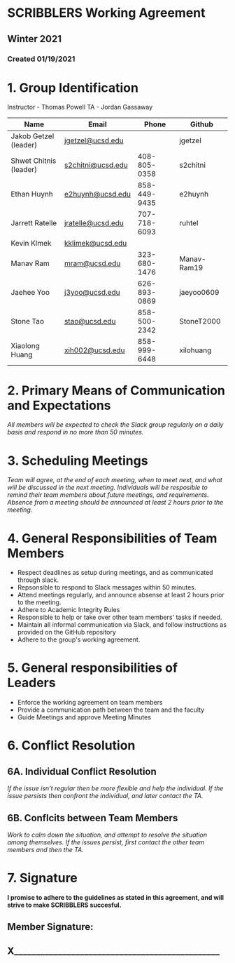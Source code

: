 # SCRIBBLERS Working Agreement
## Winter 2021
### Created 01/19/2021

# 1. Group Identification

Instructor - Thomas Powell
TA - Jordan Gassaway

| Name            | Email | Phone | Github |
| --------------- | ----- | ----- | ---- |
| Jakob Getzel (leader)    | jgetzel@ucsd.edu     |       |  jgetzel    |
| Shwet Chitnis (leader)     | s2chitni@ucsd.edu     | 408-805-0358      | s2chitni     |
| Ethan Huynh   | e2huynh@ucsd.edu | 858-449-9435 | e2huynh |
| Jarrett Ratelle | jratelle@ucsd.edu      | 707-718-6093 | ruhtel     |
| Kevin Klmek     | kklimek@ucsd.edu      |       |      |
| Manav Ram       | mram@ucsd.edu  | 323-680-1476      | Manav-Ram19     |
| Jaehee Yoo      |  j3yoo@ucsd.edu     | 626-893-0869      | jaeyoo0609     |
| Stone Tao       |  stao@ucsd.edu     | 858-500-2342       |  StoneT2000    |
| Xiaolong Huang  | xih002@ucsd.edu | 858-999-6448 | xilohuang |

# 2. Primary Means of Communication and Expectations
*All members will be expected to check the Slack group regularly on a daily basis and respond in no more than 50 minutes.*

# 3. Scheduling Meetings
*Team will agree, at the end of each meeting, when to meet next, and what will be discussed in the next meeting. Individuals will be resposible to remind their team members about future meetings, and requirements. Absence from a meeting should be announced at least 2 hours prior to the meeting.*

# 4. General Responsibilities of Team Members
 - Respect deadlines as setup during meetings, and as communicated through slack.
 - Repsonsible to respond to Slack messages within 50 minutes.
 - Attend meetings regularly, and announce absense at least 2 hours prior to the meeting.
 - Adhere to Academic Integrity Rules
 - Responsible to help or take over other team members' tasks if needed.
 - Maintain all informal communication via Slack, and follow instructions as provided on the GitHub repository
 - Adhere to the group's working agreement.
 
# 5. General responsibilities of Leaders
  - Enforce the working agreement on team members
  - Provide a communication path between the team and the faculty
  - Guide Meetings and approve Meeting Minutes

# 6. Conflict Resolution
## 6A. Individual Conflict Resolution
*If the issue isn't regular then be more flexible and help the individual. If the issue persists then confront the individual, and later contact the TA.*
## 6B. Conflcits between Team Members
*Work to calm down the situation, and attempt to resolve the situation among themselves. If the issues persist, first contact the other team members and then the TA.*

# 7. Signature
**I promise to adhere to the guidelines as stated in this agreement, and will strive to make SCRIBBLERS succesful.**
  
  ## Member Signature:
  
  
  ## X_______________________________________________
  
